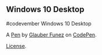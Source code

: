 Windows 10 Desktop
------------------
#codevember Windows 10 Desktop

A [Pen](http://codepen.io/glauberf/pen/zopzgB) by [Glauber Funez](http://codepen.io/glauberf) on [CodePen](http://codepen.io/).

[License](http://codepen.io/glauberf/pen/zopzgB/license).